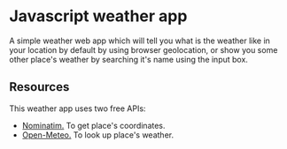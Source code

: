 # Javascript weather app
A simple weather web app which will tell you what is the weather like in your location by default by using browser geolocation, or show you some other place's weather by searching it's name using the input box.
## Resources
This weather app uses two free APIs:
<ul>
<li><a href="https://nominatim.org/">Nominatim.</a> To get place's coordinates.</li>
<li><a href="https://open-meteo.com/">Open-Meteo.</a> To look up place's weather.</li>
</ul>


